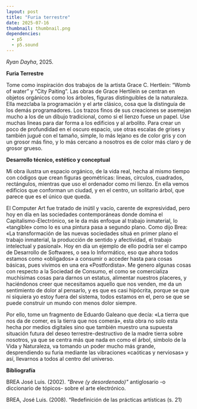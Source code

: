 ```yaml
---
layout: post
title: "Furia terrestre"
date: 2025-07-16
thumbnail: thumbnail.png
dependencies:
  - p5
  - p5.sound
---
```


<div id="div-sketch">
  <script type="text/javascript" src="sketch.js"></script>
</div>

_Ryan Dayha_, 2025.

**Furia Terrestre**

Tome como inspiración dos trabajos de la artista Grace C. Hertlein: “Womb of water” y “City Paiting”. Las obras de Grace Hertilein se centran en objetos orgánicos como los árboles, figuras distinguibles de la naturaleza. Ella mezclaba la programación y el arte clásico, cosa que la distinguía de los demás programadores. Los trazos finos de sus creaciones se asemejan mucho a los de un dibujo tradicional, como si el lienzo fuese un papel. Use muchas lineas para dar forma a los edificios y al arbolito. Para crear un poco de profundidad en el oscuro espacio, use otras escalas de grises y también jugué con el tamaño, simple, lo más lejano es de color gris y con un grosor más fino, y lo más cercano a nosotros es de color más claro y de grosor grueso. 

**Desarrollo técnico, estético y conceptual**

Mi obra ilustra un espacio orgánico, de la vida real, hecha al mismo tiempo con códigos que crean figuras geométricas: lineas, círculos, cuadrados, rectángulos, mientras que uso el ordenador como mi lienzo. En ella vemos edificios que conforman un ciudad, y en el centro, un solitario árbol, que parece que es el único que queda.

El Computer Art fue tratado de inútil y vacío, carente de expresividad, pero hoy en día en las sociedades contemporáneas donde domina el Capitalismo-Electrónico, se le da más enfoque al trabajo inmaterial, lo «tangible» como lo es una pintura pasa a segundo plano. Como dijo Brea: «La transformación de las nuevas sociedades situá en primer plano el trabajo inmaterial, la producción de sentido y afectividad, el trabajo intelectual y pasional». Hoy en día un ejemplo de ello podría ser el campo de Desarrollo de Softwares, o sea lo Informático, eso que ahora todos estamos como «obligados» a consumir o acceder hasta para cosas básicas, pues vivimos en una era «Postfordista». Me genero algunas cosas con respecto a la Sociedad de Consumo, el como se comercializa muchísimas cosas para darnos un estatus, alimentar nuestros placeres, y haciéndonos creer que necesitamos aquello que nos venden, me da un sentimiento de dolor al pensarlo, y es que es casi hipócrita, porque se que ni siquiera yo estoy fuera del sistema, todos estamos en el, pero se que se puede construir un mundo con menos dolor siempre. 

Por ello, tome un fragmento de Eduardo Galeano que decía: «La tierra que nos da de comer, es la tierra que nos comerá», esta obra no solo esta hecha por medios digitales sino que también muestro una supuesta situación futura del deseo terrestre-destructivo de la madre tierra sobre nosotros, ya que se centra más que nada en como el árbol, símbolo de la Vida y Naturaleza, va tomando un poder mucho más grande, desprendiendo su furia mediante las vibraciones «caóticas y nerviosas» y así, llevarnos a todos al centro del universo. 

**Bibliografía**

BREA José Luis. (2002). _"Breve (y desordenado)"_ antiglosario -o diccionario de tópicos- sobre el arte electrónico.

BREA, José Luis. (2008). “Redefinición de las prácticas artísticas (s. 21)